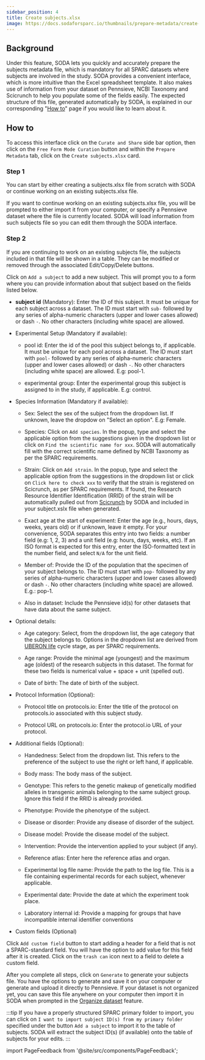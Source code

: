 ```yaml
---
sidebar_position: 4
title: Create subjects.xlsx
image: https://docs.sodaforsparc.io/thumbnails/prepare-metadata/create-subjects.png
---
```


## Background

Under this feature, SODA lets you quickly and accurately prepare the subjects metadata file, which is mandatory for all SPARC datasets where subjects are involved in the study. SODA provides a convenient interface, which is more intuitive than the Excel spreadsheet template. It also makes use of information from your dataset on Pennsieve, NCBI Taxonomy and Scicrunch to help you populate some of the fields easily. The expected structure of this file, generated automatically by SODA, is explained in our corresponding "[How to](../../how-to/how-to-structure-the-subjects-metadata-file.md)" page if you would like to learn about it.

## How to

To access this interface click on the `Curate and Share` side bar option, then click on the `Free Form Mode Curation` button and within the `Prepare Metadata` tab, click on the `Create subjects.xlsx` card.

### Step 1

You can start by either creating a subjects.xlsx file from scratch with SODA or continue working on an existing subjects.xlsx file.

If you want to continue working on an existing subjects.xlsx file, you will be prompted to either import it from your computer, or specify a Pennsieve dataset where the file is currently located. SODA will load information from such subjects file so you can edit them through the SODA interface.

### Step 2

If you are continuing to work on an existing subjects file, the subjects included in that file will be shown in a table. They can be modified or removed through the associated Edit/Copy/Delete buttons.

Click on `Add a subject` to add a new subject. This will prompt you to a form where you can provide information about that subject based on the fields listed below.

<!-- <video
  controls
  width="100%"
  src="https://github.com/fairdataihub/SODA-for-SPARC/raw/main/docs/documentation/Videos/Subjects-interface.mp4"
/> -->

- **subject id** (Mandatory): Enter the ID of this subject. It must be unique for each subject across a dataset. The ID must start with `sub-` followed by any series of alpha-numeric characters (upper and lower cases allowed) or dash `-`. No other characters (including white space) are allowed.

- Experimental Setup (Mandatory if available):

  - pool id: Enter the id of the pool this subject belongs to, if applicable. It must be unique for each pool across a dataset. The ID must start with `pool-` followed by any series of alpha-numeric characters (upper and lower cases allowed) or dash `-`. No other characters (including white space) are allowed. E.g: pool-1.

  - experimental group: Enter the experimental group this subject is assigned to in the study, if applicable. E.g: control.

- Species Information (Mandatory if available):

  - Sex: Select the sex of the subject from the dropdown list. If unknown, leave the dropdow on "Select an option". E.g: Female.

  - Species: Click on `Add species`. In the popup, type and select the applicable option from the suggestions given in the dropdown list or click on `Find the scientific name for xxx`. SODA will automatically fill with the correct scientific name defined by NCBI Taxonomy as per the SPARC requirements.

  - Strain: Click on `Add strain`. In the popup, type and select the applicable option from the suggestions in the dropdown list or click on `Click here to check xxx` to verify that the strain is registered on Scicrunch, as per SPARC requirements. If found, the Research Resource Identifier Identification (RRID) of the strain will be automatically pulled out from [Scicrunch](https://scicrunch.org/resources/Organisms/search) by SODA and included in your subject.xslx file when generated.

  - Exact age at the start of experiment: Enter the age (e.g., hours, days, weeks, years old) or if unknown, leave it empty. For your convenience, SODA separates this entry into two fields: a number field (e.g: 1, 2, 3) and a unit field (e.g: hours, days, weeks, etc). If an ISO format is expected for this entry, enter the ISO-formatted text in the number field, and select `N/A` for the unit field.

  - Member of: Provide the ID of the population that the specimen of your subject belongs to. The ID must start with `pop-` followed by any series of alpha-numeric characters (upper and lower cases allowed) or dash `-`. No other characters (including white space) are allowed. E.g.: pop-1.

  - Also in dataset: Include the Pennsieve id(s) for other datasets that have data about the same subject.

- Optional details:

  - Age category: Select, from the dropdown list, the age category that the subject belongs to. Options in the dropdown list are derived from [UBERON life](http://www.ontobee.org/ontology/catalog/UBERON?iri=http://purl.obolibrary.org/obo/UBERON_0000105) cycle stage, as per SPARC requirements.

  - Age range: Provide the minimal age (youngest) and the maximum age (oldest) of the research subjects in this dataset. The format for these two fields is numerical value + space + unit (spelled out).

  - Date of birth: The date of birth of the subject.

<!-- <video
  controls
  width="100%"
  src="https://github.com/fairdataihub/SODA-for-SPARC/raw/main/docs/documentation/Videos/Subjects-species.mp4"
/> -->

- Protocol Information (Optional):

  - Protocol title on protocols.io: Enter the title of the protocol on protocols.io associated with this subject study.

  - Protocol URL on protocols.io: Enter the protocol.io URL of your protocol.

<!-- <video
  controls
  width="100%"
  src="https://github.com/fairdataihub/SODA-for-SPARC/raw/main/docs/documentation/Videos/Subjects-protocols.mp4"
/> -->

- Additional fields (Optional):

  - Handedness: Select from the dropdown list. This refers to the preference of the subject to use the right or left hand, if applicable.

  - Body mass: The body mass of the subject.

  - Genotype: This refers to the genetic makeup of genetically modified alleles in transgenic animals belonging to the same subject group. Ignore this field if the RRID is already provided.

  - Phenotype: Provide the phenotype of the subject.

  - Disease or disorder: Provide any disease of disorder of the subject.

  - Disease model: Provide the disease model of the subject.

  - Intervention: Provide the intervention applied to your subject (if any).

  - Reference atlas: Enter here the reference atlas and organ.

  - Experimental log file name: Provide the path to the log file. This is a file containing experimental records for each subject, whenever applicable.

  - Experimental date: Provide the date at which the experiment took place.

  - Laboratory internal id: Provide a mapping for groups that have incompatible internal identifier conventions

- Custom fields (Optional)

Click `Add custom field` button to start adding a header for a field that is not a SPARC-standard field. You will have the option to add value for this field after it is created. Click on the `trash can` icon next to a field to delete a custom field.

After you complete all steps, click on `Generate` to generate your subjects file. You have the options to generate and save it on your computer or generate and upload it directly to Pennsieve. If your dataset is not organized yet, you can save this file anywhere on your computer then import it in SODA when prompted in the [Organize dataset](../prepare-dataset/organize-dataset) feature.

:::tip
If you have a properly structured SPARC primary folder to import, you can click on `I want to import subject ID(s) from my primary folder` specified under the button `Add a subject` to import it to the table of subjects. SODA will extract the subject ID(s) (if available) onto the table of subjects for your edits.
:::

import PageFeedback from '@site/src/components/PageFeedback';

<PageFeedback />
